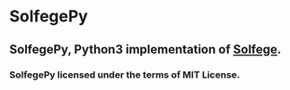 # SolfegePy
## SolfegePy, Python3 implementation of [Solfege](https://github.com/ferhatgec/solfege).

### SolfegePy licensed under the terms of MIT License.
